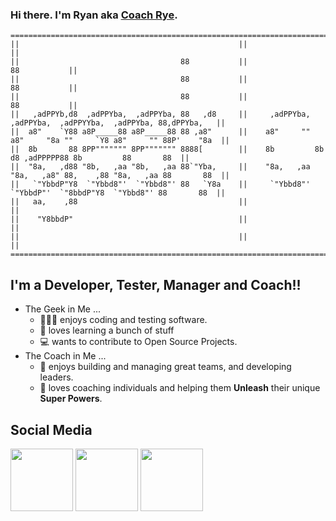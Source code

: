 ### Hi there. I'm Ryan aka [Coach Rye][website]. 

```
=====================================================================================================================
||                                                 ||                                                              ||
||                                    88           ||                                                 88           ||
||                                    88           ||                                                 88           ||
||                                    88           ||                                                 88           ||
||   ,adPPYb,d8  ,adPPYba,  ,adPPYba, 88   ,d8     ||     ,adPPYba,  ,adPPYba,  ,adPPYYba,  ,adPPYba, 88,dPPYba,   ||
||  a8"    `Y88 a8P_____88 a8P_____88 88 ,a8"      ||    a8"     "" a8"     "8a ""     `Y8 a8"     "" 88P'    "8a  ||
||  8b       88 8PP""""""" 8PP""""""" 8888[        ||    8b         8b       d8 ,adPPPPP88 8b         88       88  ||
||  "8a,   ,d88 "8b,   ,aa "8b,   ,aa 88`"Yba,     ||    "8a,   ,aa "8a,   ,a8" 88,    ,88 "8a,   ,aa 88       88  ||
||   `"YbbdP"Y8  `"Ybbd8"'  `"Ybbd8"' 88   `Y8a    ||     `"Ybbd8"'  `"YbbdP"'  `"8bbdP"Y8  `"Ybbd8"' 88       88  ||
||   aa,    ,88                                    ||                                                              ||
||    "Y8bbdP"                                     ||                                                              ||
||                                                 ||                                                              ||
=====================================================================================================================
```

## I'm a Developer, Tester, Manager and Coach!!

- The Geek in Me ... 
   - 👨🏻‍💻 enjoys coding and testing software. 
   - 📖 loves learning a bunch of stuff 
   - 💻 wants to contribute to Open Source Projects.
- The Coach in Me ...
   - 👥 enjoys building and managing great teams, and developing leaders. 
   - 🌱 loves coaching individuals and helping them **Unleash** their unique **Super Powers**.

<!-- Tech Stack

PHP
Python
Selenium
Wordpress
SQL
PostgreSQL
MySQL
Oracle SQL
Microsoft SQL Server
ASP
Visual Basic
Visual FoxPro
JavaScript

-->

## Social Media
[<img height="100" src="https://cdn2.iconfinder.com/data/icons/black-white-social-media/32/online_social_media_linked_in-256.png">][linkedin]
[<img height="100" src="https://cdn2.iconfinder.com/data/icons/black-white-social-media/32/online_social_media_twitter-256.png">][twitter]
[<img height="100" src="https://cdn2.iconfinder.com/data/icons/black-white-social-media/32/instagram_online_social_media-256.png">][instagram]




<!-- 
### Now Playing on Spotify 🎧
TODO: https://www.youtube.com/watch?v=n6d4KHSKqGk
[<img src="https://now-playing-codestackr.vercel.app/api/spotify-playing" alt="coachRye Spotify Playing" width="350" />](https://open.spotify.com/user/ryansalvanera)


TODO: https://github.com/codeSTACKr
-->


<!--
**pinoytesters/pinoytesters** is a ✨ _special_ ✨ repository because its `README.md` (this file) appears on your GitHub profile.

https://ascii.co.uk/art

Here are some ideas to get you started:

- 🔭 I’m currently working on ...
- 🌱 I’m currently learning ...
- 👯 I’m looking to collaborate on ...
- 🤔 I’m looking for help with ...
- 💬 Ask me about ...
- 📫 How to reach me: ...
- 😄 Pronouns: ...
- ⚡ Fun fact: ...
-->

<!-- 
<img height="50" src="https://cdn2.iconfinder.com/data/icons/black-white-social-media/32/facebook_online_social_media-256.png">
<img height="50" src="https://cdn2.iconfinder.com/data/icons/black-white-social-media/32/youtube_online_social_media-256.png">
<img height="50" src="https://cdn4.iconfinder.com/data/icons/socialmediaicons_v120/48/youtube.png">
-->


[website]: https://coachrye.com
[linkedin]: https://www.linkedin.com/in/ryansalvanera
[twitter]: https://twitter.com/coachrye34
[instagram]: https://instagr.am/coachrye
